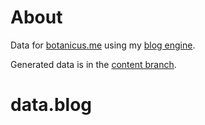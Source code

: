 # About

Data for [botanicus.me](http://botanicus.me) using my [blog engine](https://github.com/botanicus/blog).

Generated data is in the [content branch](https://github.com/botanicus/data.blog/tree/content).
# data.blog
